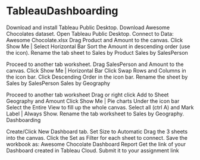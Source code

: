 # TableauDashboarding
Download and install Tableau Public Desktop.
Download Awesome Chocolates dataset.
Open Tableau Public Desktop.
Connect to Data: Awesome Chocolate.xlsx
Drag Product and Amount to the canvas.
Click Show Me | Select Horizontal Bar
Sort the Amount in descending order (use the icon).
Rename the tab sheet to Sales by Product
Sales by SalesPerson

Proceed to another tab worksheet.
Drag SalesPerson and Amount to the canvas.
Click Show Me | Horizontal Bar
Click Swap Rows and Columns in the icon bar.
Click Descending Order in the icon bar.
Rename the sheet by Sales by SalesPerson
Sales by Geography

Proceed to another tab worksheet
Drag or right click Add to Sheet Geography and Amount
Click Show Me | Pie charts
Under the icon bar Select the Entire View to fill up the whole canvas.
Select all (ctrl A) and Mark Label | Always Show.
Rename the tab worksheet to Sales by Geography.
Dashboarding

Create/Click New Dashboard tab.
Set Size to Automatic
Drag the 3 sheets into the canvas.
Click the Set as Filter for each sheet to connect.
Save the workbook as: Awesome Chocolate Dashboard Report
Get the link of your Dashboard created in Tableau Cloud.
Submit it to your assignment link
